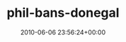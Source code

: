 ---
title:		"phil-bans-donegal"
mediatype:		"upload"
description:		"TBC"
date:		"2010-06-06 23:56:24+00:00"
album:		"people"
filename:		"phil-bans-donegal.md"
series:		""
cl_public_id:		"people/phil-bans-donegal"
cl_version:		1497005521
format:		"tiff"
bytes:		4188284
width:		2151
height:		1440
exposure_mode:		"Auto"
program:		"Aperture-priority AE"
aperture:		"6.3"
focal_length:		"18.0 mm"
iso:		"100"
shutter_speed:		"1/60"
metering:		"Spot"
flash:		"Fired, Return detected"
white_balance:		"Custom"
colour_temp:		"6450"
has_crop:		"false"
orientation:		"Horizontal (normal)"
camera_model:		"NIKON D200"
lens_info:		"18-55mm f/3.5-5.6"
artist:		"No artist info"
x_resolution:		"300"
y_resolution:		"300"
---